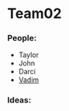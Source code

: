 # Team02
### People:
- Taylor
- John
- Darci
- [Vadim](https://www.github.com/manokhinv)

### Ideas:

